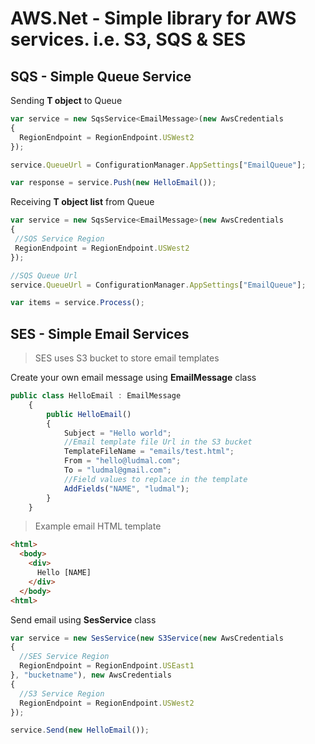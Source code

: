 AWS.Net - Simple library for AWS services. i.e. S3, SQS & SES
==============================================================

SQS - Simple Queue Service 
--------------------------

Sending **T object** to Queue
```javascript
var service = new SqsService<EmailMessage>(new AwsCredentials
{
  RegionEndpoint = RegionEndpoint.USWest2
});

service.QueueUrl = ConfigurationManager.AppSettings["EmailQueue"];

var response = service.Push(new HelloEmail());
```

Receiving **T object list** from Queue
```javascript
var service = new SqsService<EmailMessage>(new AwsCredentials
{
 //SQS Service Region
 RegionEndpoint = RegionEndpoint.USWest2
});

//SQS Queue Url
service.QueueUrl = ConfigurationManager.AppSettings["EmailQueue"];

var items = service.Process();
```

SES - Simple Email Services
---------------------------
> SES uses S3 bucket to store email templates

Create your own email message using **EmailMessage** class
```javascript
public class HelloEmail : EmailMessage
    {
        public HelloEmail()
        {
            Subject = "Hello world";
            //Email template file Url in the S3 bucket
            TemplateFileName = "emails/test.html";
            From = "hello@ludmal.com";
            To = "ludmal@gmail.com";
            //Field values to replace in the template
            AddFields("NAME", "ludmal");
        }
    }
```

> Example email HTML template 

```html
<html>
  <body>
    <div>
      Hello [NAME]
    </div>
  </body>
<html>
```

Send email using **SesService** class
```javascript
var service = new SesService(new S3Service(new AwsCredentials
{
  //SES Service Region
  RegionEndpoint = RegionEndpoint.USEast1
}, "bucketname"), new AwsCredentials
{
  //S3 Service Region
  RegionEndpoint = RegionEndpoint.USWest2
});

service.Send(new HelloEmail());
```
